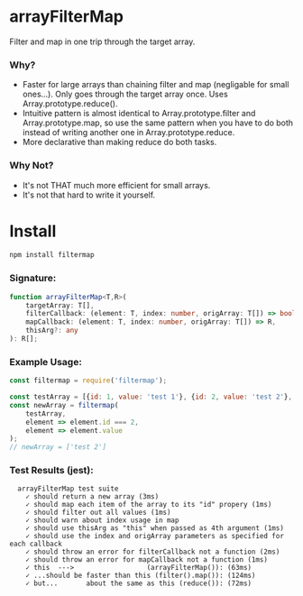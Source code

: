 # arrayFilterMap
Filter and map in one trip through the target array.

### Why?
* Faster for large arrays than chaining filter and map (negligable for small ones...). Only goes through the target array once. Uses Array.prototype.reduce().
* Intuitive pattern is almost identical to Array.prototype.filter and Array.prototype.map, so use the same pattern when you have to do both instead of writing another one in Array.prototype.reduce.
* More declarative than making reduce do both tasks.

### Why Not?
* It's not THAT much more efficient for small arrays.
* It's not that hard to write it yourself.

# Install

```bash
npm install filtermap
```

### Signature:
```typescript
function arrayFilterMap<T,R>(
    targetArray: T[],
    filterCallback: (element: T, index: number, origArray: T[]) => boolean,
    mapCallback: (element: T, index: number, origArray: T[]) => R,
    thisArg?: any
): R[];
```

### Example Usage:
```javascript
const filtermap = require('filtermap');

const testArray = [{id: 1, value: 'test 1'}, {id: 2, value: 'test 2'}, {id: 3, value: 'test 3'}];
const newArray = filtermap(
    testArray,
    element => element.id === 2,
    element => element.value
);
// newArray = ['test 2']
```

### Test Results (jest):
```
  arrayFilterMap test suite
    ✓ should return a new array (3ms)
    ✓ should map each item of the array to its "id" propery (1ms)
    ✓ should filter out all values (1ms)
    ✓ should warn about index usage in map
    ✓ should use thisArg as "this" when passed as 4th argument (1ms)
    ✓ should use the index and origArray parameters as specified for each callback
    ✓ should throw an error for filterCallback not a function (2ms)
    ✓ should throw an error for mapCallback not a function (1ms)
    ✓ this  --->                  (arrayFilterMap()): (63ms)
    ✓ ...should be faster than this (filter().map()): (124ms)
    ✓ but...       about the same as this (reduce()): (72ms)
```